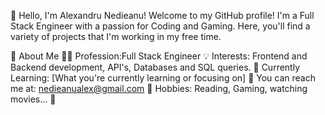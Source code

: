👋 Hello, I'm Alexandru Nedieanu!
Welcome to my GitHub profile! I'm a Full Stack Engineer with a passion for Coding and Gaming. Here, you'll find a variety of projects that I'm working in my free time.

🌟 About Me
👨‍💻 Profession:Full Stack Engineer
💡 Interests: Frontend and Backend development, API's, Databases and SQL queries.
🌱 Currently Learning: [What you're currently learning or focusing on]
📩 You can reach me at: nedieanualex@gmail.com
🎨 Hobbies: Reading, Gaming, watching movies... 🍿
